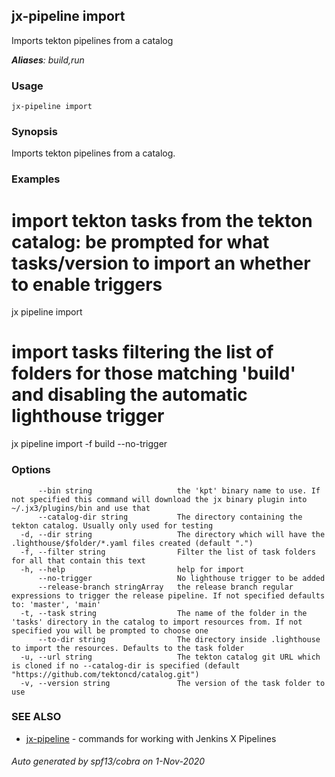 ## jx-pipeline import

Imports tekton pipelines from a catalog

***Aliases**: build,run*

### Usage

```
jx-pipeline import
```

### Synopsis

Imports tekton pipelines from a catalog.

### Examples

  # import tekton tasks from the tekton catalog: be prompted for what tasks/version to import an whether to enable triggers
  jx pipeline import
  
  # import tasks filtering the list of folders for those matching 'build' and disabling the automatic lighthouse trigger
  jx pipeline import -f build --no-trigger

### Options

```
      --bin string                   the 'kpt' binary name to use. If not specified this command will download the jx binary plugin into ~/.jx3/plugins/bin and use that
      --catalog-dir string           The directory containing the tekton catalog. Usually only used for testing
  -d, --dir string                   The directory which will have the .lighthouse/$folder/*.yaml files created (default ".")
  -f, --filter string                Filter the list of task folders for all that contain this text
  -h, --help                         help for import
      --no-trigger                   No lighthouse trigger to be added
      --release-branch stringArray   the release branch regular expressions to trigger the release pipeline. If not specified defaults to: 'master', 'main'
  -t, --task string                  The name of the folder in the 'tasks' directory in the catalog to import resources from. If not specified you will be prompted to choose one
      --to-dir string                The directory inside .lighthouse to import the resources. Defaults to the task folder
  -u, --url string                   The tekton catalog git URL which is cloned if no --catalog-dir is specified (default "https://github.com/tektoncd/catalog.git")
  -v, --version string               The version of the task folder to use
```

### SEE ALSO

* [jx-pipeline](jx-pipeline.md)	 - commands for working with Jenkins X Pipelines

###### Auto generated by spf13/cobra on 1-Nov-2020
